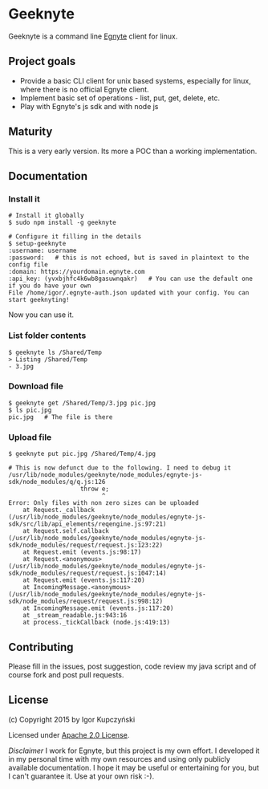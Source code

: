 Geeknyte
========

Geeknyte is a command line [Egnyte](egnyte) client for linux.

Project goals
-------------

- Provide a basic CLI client for unix based systems, especially for
  linux, where there is no official Egnyte client.
- Implement basic set of operations - list, put, get, delete, etc.
- Play with Egnyte's js sdk and with node js

Maturity
--------
This is a very early version. Its more a POC than a working
implementation.

Documentation
-------------

### Install it

```
# Install it globally
$ sudo npm install -g geeknyte

# Configure it filling in the details
$ setup-geeknyte
:username: username
:password:   # this is not echoed, but is saved in plaintext to the config file
:domain: https://yourdomain.egnyte.com
:api_key: (yvxbjhfc4k6wb8gasuwnqakr)   # You can use the default one if you do have your own
File /home/igor/.egnyte-auth.json updated with your config. You can start geeknyting!
```

Now you can use it.

### List folder contents

```
$ geeknyte ls /Shared/Temp
> Listing /Shared/Temp
- 3.jpg
```

### Download file

```
$ geeknyte get /Shared/Temp/3.jpg pic.jpg
$ ls pic.jpg 
pic.jpg   # The file is there
```

### Upload file

```
$ geeknyte put pic.jpg /Shared/Temp/4.jpg

# This is now defunct due to the following. I need to debug it
/usr/lib/node_modules/geeknyte/node_modules/egnyte-js-sdk/node_modules/q/q.js:126
                    throw e;
                          ^
Error: Only files with non zero sizes can be uploaded
    at Request._callback (/usr/lib/node_modules/geeknyte/node_modules/egnyte-js-sdk/src/lib/api_elements/reqengine.js:97:21)
    at Request.self.callback (/usr/lib/node_modules/geeknyte/node_modules/egnyte-js-sdk/node_modules/request/request.js:123:22)
    at Request.emit (events.js:98:17)
    at Request.<anonymous> (/usr/lib/node_modules/geeknyte/node_modules/egnyte-js-sdk/node_modules/request/request.js:1047:14)
    at Request.emit (events.js:117:20)
    at IncomingMessage.<anonymous> (/usr/lib/node_modules/geeknyte/node_modules/egnyte-js-sdk/node_modules/request/request.js:998:12)
    at IncomingMessage.emit (events.js:117:20)
    at _stream_readable.js:943:16
    at process._tickCallback (node.js:419:13)
```

Contributing
------------

Please fill in the issues, post suggestion, code review my java script
and of course fork and post pull requests.

License
-------

(c) Copyright 2015 by Igor Kupczyński

Licensed under [Apache 2.0 License](apache2).

_Disclaimer_ I work for Egnyte, but this project is my own effort. I
developed it in my personal time with my own resources and using only
publicly available documentation. I hope it may be useful or
entertaining for you, but I can't guarantee it. Use at your own risk
:-).

[egnyte]: http://www.egnyte.com/
[apache2]: LICENSE.txt

